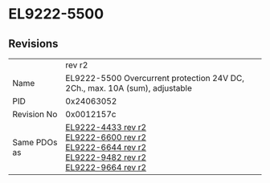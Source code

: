 # EL9222-5500

## Revisions
<table>
<tr>
<td></td>
<td>rev r2</td>
</tr>
<tr>
<td>Name</td>
<td>EL9222-5500 Overcurrent protection 24V DC, 2Ch., max. 10A (sum), adjustable</td>
</tr>
<tr>
<td>PID</td>
<td>0x24063052</td>
</tr>
<tr>
<td>Revision No</td>
<td>0x0012157c</td>
</tr>
<tr>
<td>Same PDOs as</td>
<td><a href="EL9222-4433.md">EL9222-4433 rev r2</a><br/><a href="EL9222-6600.md">EL9222-6600 rev r2</a><br/><a href="EL9222-6644.md">EL9222-6644 rev r2</a><br/><a href="EL9222-9482.md">EL9222-9482 rev r2</a><br/><a href="EL9222-9664.md">EL9222-9664 rev r2</a></td>
</tr>
</table>
